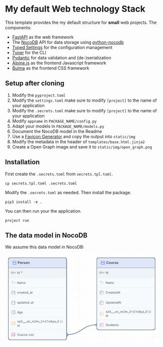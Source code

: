 # My default Web technology Stack

This template provides the my default structure for **small** web projects. The components:

- [FastAPI](https://fastapi.tiangolo.com/) as the web framework
- The [NocoDB]() API for data storage using [python-nocodb](https://github.com/ElChicoDePython/python-nocodb)
- [Typed Settings](https://typed-settings.readthedocs.io) for the configuration management
- [Typer](https://typer.tiangolo.com/) for the CLI
- [Pydantic](https://docs.pydantic.dev) for data validation and (de-)serialization
- [Alpine.js](https://alpinejs.dev/) as the frontend Javascript framework
- [Bulma](https://bulma.io/) as the frontend CSS framework


## Setup after cloning

1. Modify the `pyproject.toml`
2. Modify the `settings.toml` make sure to modify `[project]` to the name of your application
2. Modify the `.secrets.toml` make sure to modify `[project]` to the name of your application
4. Modify `appname` in `PACKAGE_NAME/config.py`
5. Adapt your models in `PACKAGE_NAME/models.py`
6. Document the NocoDB model in the Readme
7. Use a [Favicon Generator](https://realfavicongenerator.net/) and copy the output into `static/img`
8. Modify the metadata in the header of `templates/base.html.jinja2`
9. Create a Open Graph image and save it to `static/img/open_graph.png`


## Installation

First create the `.secrets.toml` from `secrets.tpl.toml`.

```
cp secrets.tpl.toml .secrets.toml
```

Modify the `.secrets.toml` as needed. Then install the package.

```
pip3 install -e .
```

You can then run your the application.

```
project run
```


## The data model in NocoDB

We assume this data model in NocoDB:

![ERD Diagram](misc/erd.png)